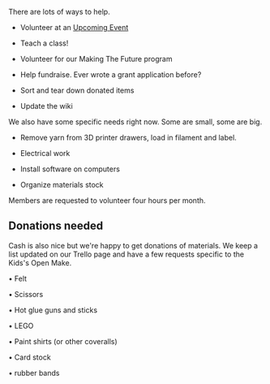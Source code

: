 There are lots of ways to help.

- Volunteer at an [Upcoming Event](Upcoming_Event "wikilink")

- Teach a class!

- Volunteer for our Making The Future program

- Help fundraise. Ever wrote a grant application before?

- Sort and tear down donated items

- Update the wiki

We also have some specific needs right now. Some are small, some are big.

- Remove yarn from 3D printer drawers, load in filament and label.

- Electrical work

- Install software on computers

- Organize materials stock

Members are requested to volunteer four hours per month.

Donations needed
----------------

Cash is also nice but we're happy to get donations of materials. We keep a list updated on our Trello page and have a few requests specific to the Kids's Open Make.

• Felt

• Scissors

• Hot glue guns and sticks

• LEGO

• Paint shirts (or other coveralls)

• Card stock

• rubber bands
